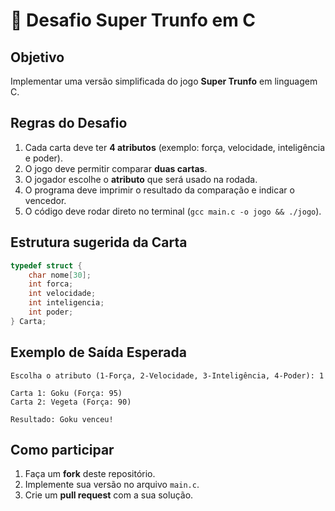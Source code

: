 # 🎴 Desafio Super Trunfo em C

## Objetivo
Implementar uma versão simplificada do jogo **Super Trunfo** em linguagem C.

## Regras do Desafio
1. Cada carta deve ter **4 atributos** (exemplo: força, velocidade, inteligência e poder).
2. O jogo deve permitir comparar **duas cartas**.
3. O jogador escolhe o **atributo** que será usado na rodada.
4. O programa deve imprimir o resultado da comparação e indicar o vencedor.
5. O código deve rodar direto no terminal (`gcc main.c -o jogo && ./jogo`).

## Estrutura sugerida da Carta
```c
typedef struct {
    char nome[30];
    int forca;
    int velocidade;
    int inteligencia;
    int poder;
} Carta;
```

## Exemplo de Saída Esperada
```
Escolha o atributo (1-Força, 2-Velocidade, 3-Inteligência, 4-Poder): 1

Carta 1: Goku (Força: 95)
Carta 2: Vegeta (Força: 90)

Resultado: Goku venceu!
```

## Como participar
1. Faça um **fork** deste repositório.
2. Implemente sua versão no arquivo `main.c`.
3. Crie um **pull request** com a sua solução.
